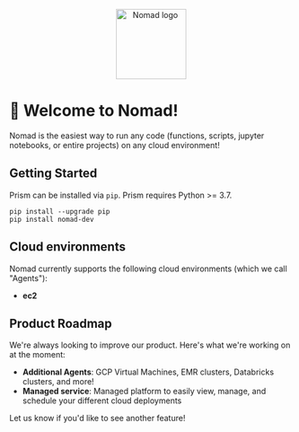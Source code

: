 <p align="center">
  <img src="https://github.com/runprism/nomad/raw/main/.github/logo.png" alt="Nomad logo" height="125"/>
</p>


</div>

# :wave: Welcome to Nomad!
Nomad is the easiest way to run any code (functions, scripts, jupyter notebooks, or entire projects) on any cloud environment!

## Getting Started

Prism can be installed via ```pip```. Prism requires Python >= 3.7.

```
pip install --upgrade pip
pip install nomad-dev
```

## Cloud environments
Nomad currently supports the following cloud environments (which we call "Agents"):
- **ec2**


## Product Roadmap

We're always looking to improve our product. Here's what we're working on at the moment:

- **Additional Agents**: GCP Virtual Machines, EMR clusters, Databricks clusters, and more!
- **Managed service**: Managed platform to easily view, manage, and schedule your different cloud deployments

Let us know if you'd like to see another feature!